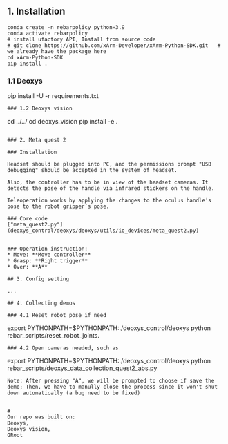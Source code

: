 ## 1. Installation
```
conda create -n rebarpolicy python=3.9
conda activate rebarpolicy
# install ufactory API, Install from source code
# git clone https://github.com/xArm-Developer/xArm-Python-SDK.git   # we already have the package here
cd xArm-Python-SDK
pip install .

```
### 1.1 Deoxys
pip install -U -r requirements.txt
```
### 1.2 Deoxys vision
```
cd ../../
cd deoxys_vision
pip install -e .

```

### 2. Meta quest 2

### Installation

Headset should be plugged into PC, and the permissions prompt "USB debugging" should be accepted in the system of headset.

Also, the controller has to be in view of the headset cameras. It detects the pose of the handle via infrared stickers on the handle.

Teleoperation works by applying the changes to the oculus handle’s pose to the robot gripper’s pose.

### Core code
["meta_quest2.py"](deoxys_control/deoxys/deoxys/utils/io_devices/meta_quest2.py)


### Operation instruction:
* Move: **Move controller**
* Grasp: **Right trigger**
* Over: **A**

## 3. Config setting

...

## 4. Collecting demos

### 4.1 Reset robot pose if need
```
export PYTHONPATH=$PYTHONPATH:./deoxys_control/deoxys
python rebar_scripts/reset_robot_joints.
```
### 4.2 Open cameras needed, such as

```
export PYTHONPATH=$PYTHONPATH:./deoxys_control/deoxys
python rebar_scripts/deoxys_data_collection_quest2_abs.py
```
Note: After pressing "A", we will be prompted to choose if save the demo; Then, we have to manully close the process since it won't shut down automatically (a bug need to be fixed)


# 
Our repo was built on: 
Deoxys, 
Deoxys vision, 
GRoot
